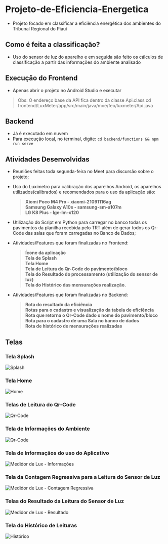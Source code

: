 # Projeto-de-Eficiencia-Energetica
* Projeto focado em classificar a eficiência energética dos ambientes do Tribunal Regional do Piauí

## Como é feita a classificação?
* Uso do sensor de luz do aparelho e em seguida são feito os cálculos de classificação a partir das informações do ambiente analisado

## Execução do Frontend
* Apenas abrir o projeto no Android Studio e executar
> Obs: O endereço base da API fica dentro da classe Api.class cd frontend/LuxMeter/app/src/main/java/moe/feo/luxmeter/Api.java

## Backend
* Já é executado em nuvem
* Para execução local, no terminal, digite:
```cd backend/functions && npm run serve```

## Atividades Desenvolvidas

* Reuniões feitas toda segunda-feira no Meet para discursão sobre o projeto;
* Uso do Luxímetro para calibração dos aparelhos Android, os aparelhos utilizados(calibrados) e recomendados para o uso da aplicação são:
    > <strong> Xiomi Poco M4 Pro - xiaomi-21091116ag <br/>
    > Samsung Galaxy A10s - samsung-sm-a107m <br/>
    > LG K8 Plus - lge-lm-x120</strong>
* Utilização do Script em Python para carregar no banco todas os pavimentos da planilha recebida pelo TRT além de gerar todos os Qr-Code das salas que foram carregadas no Banco de Dados;
* Atividades/Features que foram finalizadas no Frontend:
    > <strong> Ícone da aplicação<br/>
    > Tela de Splash<br/>
    > Tela Home<br/>
    > Tela de Leitura do Qr-Code do pavimento/bloco<br/>
    > Tela do Resultado do processamento (utilização do sensor de luz)<br/>
    > Tela do Histórico das mensurações realização.<br/></strong>

* Atividades/Features que foram finalizadas no Backend:
    > <strong>Rota do resultado da eficiência<br/>
    > Rotas para o cadastro e visualização da tabela de eficiência<br/>
    > Rota que retorna o Qr-Code dado o nome do pavimento/bloco<br/>
    > Rota para o cadastro de uma Sala no banco de dados<br/>
    > Rota de histórico de mensurações realizadas<br/></strong>


## Telas

### Tela Splash

![Splash](https://drive.google.com/uc?id=1-Cvt26d1PtZ8uQxHCUPnvc1nX_K-LQHq)

### Tela Home

![Home](https://drive.google.com/uc?id=1-BFuGay_AO2kVTA8HiJ2FSmXFoqIy_jQ)

### Telas de Leitura do Qr-Code

![Qr-Code](https://drive.google.com/uc?id=1-OYOvf0cCawv_XOotqyRnZt3KRnPIqo1)

### Tela de Informações do Ambiente

![Qr-Code](https://drive.google.com/uc?id=1-NYtd8dOFu0WhlA1ElqIcTMkRZXDHWH5)

### Tela de Informaçãos do uso do Aplicativo

![Medidor de Lux - Informações](https://drive.google.com/uc?id=1-5FY1LJsJ8ySd0ktFsE3G9kS-CDQBjcP)


### Tela da Contagem Regressiva para a Leitura do Sensor de Luz

![Medidor de Lux - Contagem Regressiva](https://drive.google.com/uc?id=1-2ThBH16izf-h5BEYRODja9xfBsfnvOQ)

### Telas do Resultado da Leitura do Sensor de Luz

![Medidor de Lux - Resultado](https://drive.google.com/uc?id=1-KI3lyZzIYzYH9mLmoc4xHF-Qibo2OOa)

### Tela do Histórico de Leituras

![Histórico](https://drive.google.com/uc?id=1-0HvL6UsoB-MeuTc7tAMCiL9pqAMEtzn)